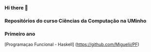 ### Hi there 👋

### Repositórios do curso Ciências da Computação na UMinho

### Primeiro ano

[Programaçao Funcional - Haskell] (https://github.com/Miguelii/PF)
